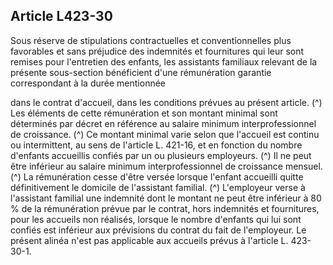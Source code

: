 ## Article L423-30

Sous réserve de stipulations contractuelles et conventionnelles plus favorables et sans préjudice des
indemnités et fournitures qui leur sont remises pour l'entretien des enfants, les assistants familiaux relevant
de la présente sous-section bénéficient d'une rémunération garantie correspondant à la durée mentionnée

dans le contrat d'accueil, dans les conditions prévues au présent article. (^)
Les éléments de cette rémunération et son montant minimal sont déterminés par décret en référence au
salaire minimum interprofessionnel de croissance. (^)
Ce montant minimal varie selon que l'accueil est continu ou intermittent, au sens de l'article L. 421-16, et en
fonction du nombre d'enfants accueillis confiés par un ou plusieurs employeurs. (^)
Il ne peut être inférieur au salaire minimum interprofessionnel de croissance mensuel. (^)
La rémunération cesse d'être versée lorsque l'enfant accueilli quitte définitivement le domicile de l'assistant
familial. (^)
L'employeur verse à l'assistant familial une indemnité dont le montant ne peut être inférieur à 80 % de la
rémunération prévue par le contrat, hors indemnités et fournitures, pour les accueils non réalisés, lorsque
le nombre d'enfants qui lui sont confiés est inférieur aux prévisions du contrat du fait de l'employeur. Le
présent alinéa n'est pas applicable aux accueils prévus à l'article L. 423-30-1.

